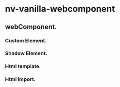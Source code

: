 # nv-vanilla-webcomponent


## webComponent.
### Custom Element.
### Shadow Element.
### Html template.
### Html Import.